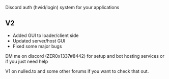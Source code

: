 Discord auth (hwid/login) system for your applications

## V2
 - Added GUI to loader/client side
 - Updated server/host GUI
 - Fixed some major bugs


DM me on discord (ZER0x1337#8442) for setup and bot hosting services or if you just need help

V1 on nulled.to and some other forums if you want to check that out.

